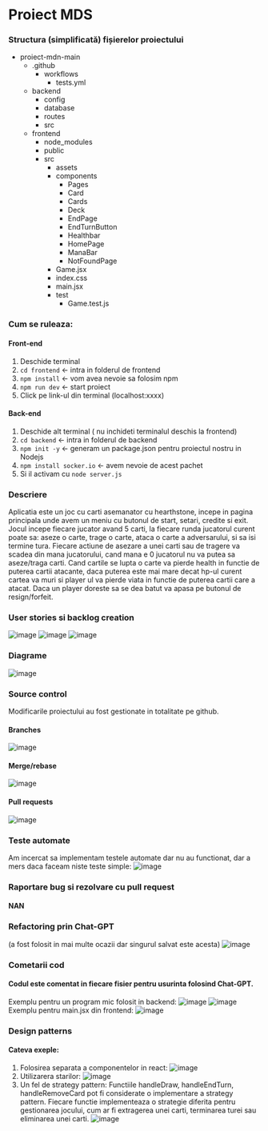 # Proiect MDS

### Structura (simplificată) fișierelor proiectului

- proiect-mdn-main
  - .github
    - workflows
      - tests.yml
  - backend
    - config
    - database
    - routes
    - src
  - frontend
    - node_modules
    - public
    - src
      - assets
      - components
        - Pages
        - Card
        - Cards
        - Deck
        - EndPage
        - EndTurnButton
        - Healthbar
        - HomePage
        - ManaBar
        - NotFoundPage
      - Game.jsx
      - index.css
      - main.jsx
      - test
        - Game.test.js


### Cum se ruleaza:

#### Front-end

1. Deschide terminal
2. `cd frontend` <- intra in folderul de frontend
3. `npm install` <- vom avea nevoie sa folosim npm
4. `npm run dev` <- start proiect
5. Click pe link-ul din terminal (localhost:xxxx)

#### Back-end

1. Deschide alt terminal ( nu inchideti terminalul deschis la frontend)
2. `cd backend` <- intra in folderul de backend
3. `npm init -y` <- generam un package.json pentru proiectul nostru in Nodejs
4. `npm install socker.io` <- avem nevoie de acest pachet
5. Si il activam cu `node server.js`


### Descriere

Aplicatia este un joc cu carti asemanator cu hearthstone, incepe in pagina principala unde avem un meniu cu butonul de start, setari, credite si exit. Jocul incepe fiecare jucator avand 5 carti, la fiecare runda jucatorul curent poate sa: aseze o carte, trage o carte, ataca o carte a adversarului, si sa isi termine tura. Fiecare actiune de asezare a unei carti sau de tragere va scadea din mana jucatorului, cand mana e 0 jucatorul nu va putea sa aseze/traga carti. Cand cartile se lupta o carte va pierde health in functie de puterea cartii atacante, daca puterea este mai mare decat hp-ul curent cartea va muri si player ul va pierde viata in functie de puterea cartii care a atacat. Daca un player doreste sa se dea batut va apasa pe butonul de resign/forfeit.

### User stories si backlog creation
![image](https://github.com/u-steen/proiect-mdn/assets/156594958/875208a5-5c6a-430a-aa45-3121a7066a17)
![image](https://github.com/u-steen/proiect-mdn/assets/156594958/921481f9-d04b-4258-96ea-500899f2ae85)
![image](https://github.com/u-steen/proiect-mdn/assets/156594958/a9e6aef9-bf89-4da8-a89a-f60197a80960)

### Diagrame
![image](https://github.com/u-steen/proiect-mdn/assets/156594958/4318de12-baf5-4367-9811-d0ba6b3722b1)


### Source control
Modificarile proiectului au fost gestionate in totalitate pe github.

#### Branches
![image](https://github.com/u-steen/proiect-mdn/assets/156594958/fe18c70a-d35d-482e-ad8f-8d8c79ba8d5f)

#### Merge/rebase
![image](https://github.com/u-steen/proiect-mdn/assets/156594958/4930ad52-7cdd-4f6a-8489-e80e87abf60a)

#### Pull requests
![image](https://github.com/u-steen/proiect-mdn/assets/156594958/d2f87494-b764-406f-b9b6-64ef75eb9ab5)


### Teste automate
Am incercat sa implementam testele automate dar nu au functionat, dar a mers daca faceam niste teste simple:
![image](https://github.com/u-steen/proiect-mdn/assets/156594958/81cc3585-060b-429c-86d8-bf67e546af62)


### Raportare bug si rezolvare cu pull request
#### NAN


### Refactoring prin Chat-GPT
(a fost folosit in mai multe ocazii dar singurul salvat este acesta)
![image](https://github.com/u-steen/proiect-mdn/assets/156594958/855de98a-64b7-4a9e-940f-eeb7ec79bb67)


### Cometarii cod
#### Codul este comentat in fiecare fisier pentru usurinta folosind Chat-GPT.
Exemplu pentru un program mic folosit in backend:
![image](https://github.com/u-steen/proiect-mdn/assets/156594958/1e343424-21e6-4d21-9964-c217edfc8853)
![image](https://github.com/u-steen/proiect-mdn/assets/156594958/0432211e-35a1-4bf7-8ab9-744ae29739d5)
Exemplu pentru main.jsx din frontend:
![image](https://github.com/u-steen/proiect-mdn/assets/156594958/17a61cb9-b61c-4791-937e-4eb7c8094c42)


### Design patterns
#### Cateva exeple:
1. Folosirea separata a componentelor in react:
![image](https://github.com/u-steen/proiect-mdn/assets/156594958/7fd9e2b1-610a-4d65-a7de-8fc1afe87238)
2. Utilizarera starilor:
![image](https://github.com/u-steen/proiect-mdn/assets/156594958/db69b81f-d161-469d-aa12-3d444b6c230e)
3. Un fel de strategy pattern:
Functiile handleDraw, handleEndTurn, handleRemoveCard pot fi considerate o implementare a strategy pattern. Fiecare functie implementeaza o strategie diferita pentru gestionarea jocului, cum ar fi extragerea unei carti, terminarea turei sau eliminarea unei carti.
![image](https://github.com/u-steen/proiect-mdn/assets/156594958/af6ec3ff-efc5-4ed8-852e-f468ddc3dfd2)
